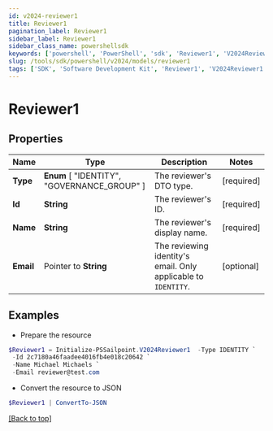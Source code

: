 ```yaml
---
id: v2024-reviewer1
title: Reviewer1
pagination_label: Reviewer1
sidebar_label: Reviewer1
sidebar_class_name: powershellsdk
keywords: ['powershell', 'PowerShell', 'sdk', 'Reviewer1', 'V2024Reviewer1'] 
slug: /tools/sdk/powershell/v2024/models/reviewer1
tags: ['SDK', 'Software Development Kit', 'Reviewer1', 'V2024Reviewer1']
---
```



# Reviewer1

## Properties

Name | Type | Description | Notes
------------ | ------------- | ------------- | -------------
**Type** |   **Enum** [  "IDENTITY",    "GOVERNANCE_GROUP" ] | The reviewer's DTO type. | [required]
**Id** |  **String** | The reviewer's ID. | [required]
**Name** |  **String** | The reviewer's display name. | [required]
**Email** |  Pointer to **String** | The reviewing identity's email. Only applicable to `IDENTITY`. | [optional] 

## Examples

- Prepare the resource
```powershell
$Reviewer1 = Initialize-PSSailpoint.V2024Reviewer1  -Type IDENTITY `
 -Id 2c7180a46faadee4016fb4e018c20642 `
 -Name Michael Michaels `
 -Email reviewer@test.com
```

- Convert the resource to JSON
```powershell
$Reviewer1 | ConvertTo-JSON
```


[[Back to top]](#) 


